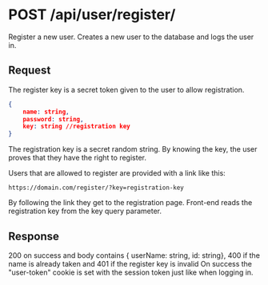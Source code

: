 # POST /api/user/register/

Register a new user. Creates a new user to the database and logs the user in.

## Request

The register key is a secret token given to the user to allow registration.

```json
{
    name: string,
    password: string,
    key: string //registration key
}
```

The registration key is a secret random string. By knowing the key, the user proves that they have the right to register.

Users that are allowed to register are provided with a link like this:

```
https://domain.com/register/?key=registration-key
```

By following the link they get to the registration page. Front-end reads the registration key from the key query parameter.

## Response

200 on success and body contains { userName: string, id: string}, 400 if the name is already taken and 401 if the register key is invalid
On success the "user-token" cookie is set with the session token just like when logging in.
